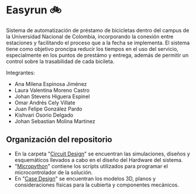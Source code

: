 # Easyrun :bike:

Sistema de automatización de préstamo de bicicletas dentro del campus de la Universidad Nacional de Colombia, incorporando la conexión entre estaciones y facilitando el proceso que a la fecha se implementa. El sistema tiene como objetivo proncipa reducir los tiempos en el uso del servicio, especialmente en los puntos de prestámo y entrega, además de permitir un control sobre la trasabilidad de cada bicileta.

Integrantes: 

* Ana Milena Espinosa Jiménez
* Laura Valentina Moreno Castro
* Johan Stevens Higuera Espinel
* Omar Andrés Cely Villate
* Juan Felipe González Pardo
* Kishvari Osorio Delgado
* Johan Sebastian Molina Martinez

## Organización del repositorio

* En la carpeta "[Circuit Design](https://github.com/felipeg86/Easyrun/tree/main/Circuit%20Design)" se encuentran las simulaciones, diseños y esquemáticos llevados a cabo en el diseño del Hardware del sistema.
* "[Micropython](https://github.com/felipeg86/Easyrun/tree/main/Micropython)" contiene los scripts utilizados para programar el microcontrolador de la solución.
* En "[Case Design](https://github.com/felipeg86/Easyrun/tree/main/Case%20Design)" se encuentran los modelos 3D, planos y consideraciones físicas para la cubierta y componentes mecánicos. 
